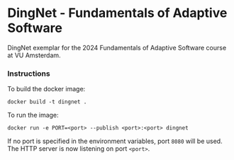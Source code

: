 # DingNet - Fundamentals of Adaptive Software

DingNet exemplar for the 2024 Fundamentals of Adaptive Software course at VU Amsterdam.

### Instructions

To build the docker image:

```shell
docker build -t dingnet .
```

To run the image:

```shell
docker run -e PORT=<port> --publish <port>:<port> dingnet
```

If no port is specified in the environment variables, port `8080` will be used.
The HTTP server is now listening on port `<port>`.
